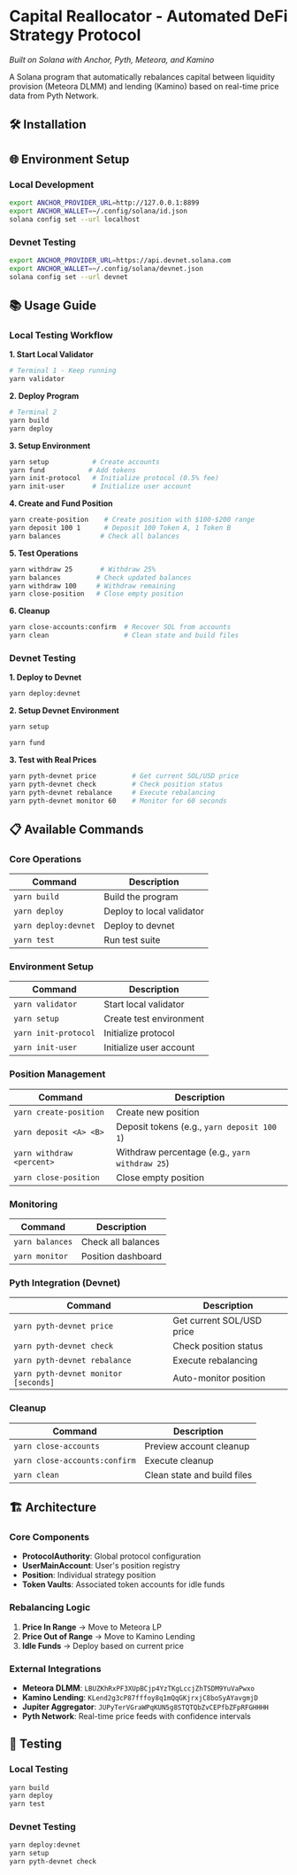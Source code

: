 # Capital Reallocator - Automated DeFi Strategy Protocol

*Built on Solana with Anchor, Pyth, Meteora, and Kamino*

A Solana program that automatically rebalances capital between liquidity provision (Meteora DLMM) and lending (Kamino) based on real-time price data from Pyth Network.

## 🛠️ Installation

## 🌐 Environment Setup

### Local Development
```bash
export ANCHOR_PROVIDER_URL=http://127.0.0.1:8899
export ANCHOR_WALLET=~/.config/solana/id.json
solana config set --url localhost
```

### Devnet Testing
```bash
export ANCHOR_PROVIDER_URL=https://api.devnet.solana.com
export ANCHOR_WALLET=~/.config/solana/devnet.json
solana config set --url devnet
```

## 📚 Usage Guide

### Local Testing Workflow

**1. Start Local Validator**
```bash
# Terminal 1 - Keep running
yarn validator
```

**2. Deploy Program**
```bash
# Terminal 2
yarn build
yarn deploy
```

**3. Setup Environment**
```bash
yarn setup           # Create accounts
yarn fund           # Add tokens
yarn init-protocol   # Initialize protocol (0.5% fee)
yarn init-user       # Initialize user account
```

**4. Create and Fund Position**
```bash
yarn create-position    # Create position with $100-$200 range
yarn deposit 100 1      # Deposit 100 Token A, 1 Token B
yarn balances          # Check all balances
```

**5. Test Operations**
```bash
yarn withdraw 25       # Withdraw 25%
yarn balances         # Check updated balances
yarn withdraw 100     # Withdraw remaining
yarn close-position   # Close empty position
```

**6. Cleanup**
```bash
yarn close-accounts:confirm  # Recover SOL from accounts
yarn clean                   # Clean state and build files
```

### Devnet Testing

**1. Deploy to Devnet**
```bash
yarn deploy:devnet
```

**2. Setup Devnet Environment**
```bash
yarn setup

yarn fund
```
**3. Test with Real Prices**
```bash
yarn pyth-devnet price         # Get current SOL/USD price
yarn pyth-devnet check         # Check position status
yarn pyth-devnet rebalance     # Execute rebalancing
yarn pyth-devnet monitor 60    # Monitor for 60 seconds
```

## 📋 Available Commands

### Core Operations
| Command | Description |
|---------|-------------|
| `yarn build` | Build the program |
| `yarn deploy` | Deploy to local validator |
| `yarn deploy:devnet` | Deploy to devnet |
| `yarn test` | Run test suite |

### Environment Setup
| Command | Description |
|---------|-------------|
| `yarn validator` | Start local validator |
| `yarn setup` | Create test environment |
| `yarn init-protocol` | Initialize protocol |
| `yarn init-user` | Initialize user account |

### Position Management
| Command | Description |
|---------|-------------|
| `yarn create-position` | Create new position |
| `yarn deposit <A> <B>` | Deposit tokens (e.g., `yarn deposit 100 1`) |
| `yarn withdraw <percent>` | Withdraw percentage (e.g., `yarn withdraw 25`) |
| `yarn close-position` | Close empty position |

### Monitoring
| Command | Description |
|---------|-------------|
| `yarn balances` | Check all balances |
| `yarn monitor` | Position dashboard |

### Pyth Integration (Devnet)
| Command | Description |
|---------|-------------|
| `yarn pyth-devnet price` | Get current SOL/USD price |
| `yarn pyth-devnet check` | Check position status |
| `yarn pyth-devnet rebalance` | Execute rebalancing |
| `yarn pyth-devnet monitor [seconds]` | Auto-monitor position |

### Cleanup
| Command | Description |
|---------|-------------|
| `yarn close-accounts` | Preview account cleanup |
| `yarn close-accounts:confirm` | Execute cleanup |
| `yarn clean` | Clean state and build files |

## 🏗️ Architecture

### Core Components
- **ProtocolAuthority**: Global protocol configuration
- **UserMainAccount**: User's position registry  
- **Position**: Individual strategy position
- **Token Vaults**: Associated token accounts for idle funds

### Rebalancing Logic
1. **Price In Range** → Move to Meteora LP
2. **Price Out of Range** → Move to Kamino Lending
3. **Idle Funds** → Deploy based on current price

### External Integrations
- **Meteora DLMM**: `LBUZKhRxPF3XUpBCjp4YzTKgLccjZhTSDM9YuVaPwxo`
- **Kamino Lending**: `KLend2g3cP87fffoy8q1mQqGKjrxjC8boSyAYavgmjD`
- **Jupiter Aggregator**: `JUPyTerVGraWPqKUN5g8STQTQbZvCEPfbZFpRFGHHHH`
- **Pyth Network**: Real-time price feeds with confidence intervals

## 🧪 Testing

### Local Testing
```bash
yarn build
yarn deploy
yarn test
```

### Devnet Testing
```bash
yarn deploy:devnet
yarn setup
yarn pyth-devnet check
```
